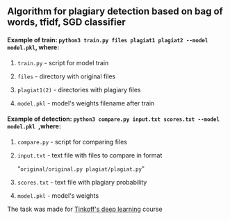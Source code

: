 ## Algorithm for plagiary detection based on bag of words, tfidf, SGD classifier

#### Example of train: `python3 train.py files plagiat1 plagiat2 --model model.pkl`, where:

1. `train.py` - script for model train

2. `files` - directory with original files

3. `plagiat1(2)` - directories with plagiary files

4. `model.pkl` - model's weights filename after train



#### Example of detection: `python3 compare.py input.txt scores.txt --model model.pkl `,where:

1. `compare.py` - script for comparing files

2. `input.txt` - text file with files to compare in format

   "`original/original.py plagiat/plagiat.py`"

3. `scores.txt` - text file with plagiary probability

4. `model.pkl` - model's weights




The task was made for <ins>Tinkoff's deep learning</ins> course





